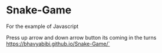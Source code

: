 # Snake-Game
For the example of Javascript

Press up arrow and down arrow button its coming in the turns\
https://bhavyabibi.github.io/Snake-Game/`

